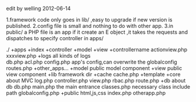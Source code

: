 edit by welling
2012-06-14

1.framework code only goes in lib/ ,easy to upgrade if new version is published.
2.config file is small and nothing to do with other app.
3.in public/ a PHP file is an app if it create an E object ,it takes the requests and dispatches to specify controller in apps/

./
	+apps
		+index
			+controller
			+model
			+view
				+controllername
					actionview.php
				xxxview.php
			+logs all kinds of logs 	
			db.php
			acl.php
			config.php app's config,can overwrite the globalconfig
			routes.php
		+other_apps...
	+model public model component
	+view public view component
	+lib framework dir
		+cache 
			cache.php
		+template 
		+core about MVC
			log.php
			controller.php
			view.php
			rbac.php
			route.php
		+db about db
			db.php
		main.php the main entrance
		classes.php necessary class include path
	globalconfig.php
	+public
		html,js,css
		index.php
		otherapp.php
		
	